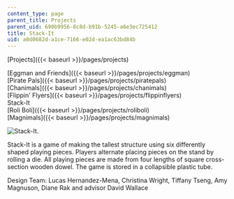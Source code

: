 ```yaml
---
content_type: page
parent_title: Projects
parent_uid: 690b9956-8c8d-b91b-5245-a6e3ec725412
title: Stack-It
uid: a0d0682d-a1ce-7166-e02d-ea1ac63bd84b
---
```


[Projects]({{< baseurl >}}/pages/projects)

[Eggman and Friends]({{< baseurl >}}/pages/projects/eggman)  
[Pirate Pals]({{< baseurl >}}/pages/projects/piratepals)  
[Chanimals]({{< baseurl >}}/pages/projects/chanimals)  
[Flippin' Flyers]({{< baseurl >}}/pages/projects/flippinflyers)  
Stack-It  
[Roli Boli]({{< baseurl >}}/pages/projects/roliboli)  
[Magnimals]({{< baseurl >}}/pages/projects/magnimals)

![Stack-It.](/courses/mechanical-engineering/2-00b-toy-product-design-spring-2008/projects/stackit.jpg)

Stack-It is a game of making the tallest structure using six differently shaped playing pieces. Players alternate placing pieces on the stand by rolling a die. All playing pieces are made from four lengths of square cross-section wooden dowel. The game is stored in a collapsible plastic tube.

Design Team: Lucas Hernandez-Mena, Christina Wright, Tiffany Tseng, Amy Magnuson, Diane Rak and advisor David Wallace